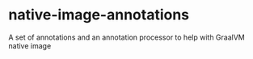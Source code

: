 # native-image-annotations
A set of annotations and an annotation processor to help with GraalVM native image
